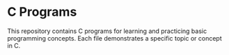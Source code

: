 # C Programs 

This repository contains C programs for learning and practicing basic programming concepts. Each file demonstrates a specific topic or concept in C.